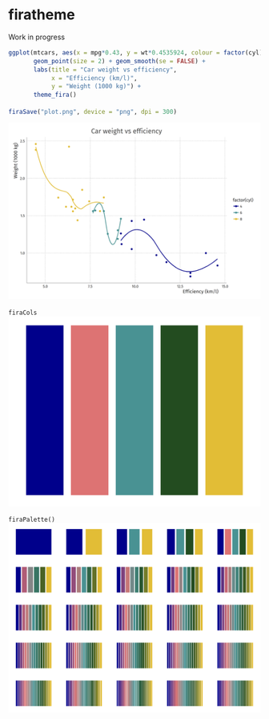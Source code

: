 # firatheme

Work in progress

```R
ggplot(mtcars, aes(x = mpg*0.43, y = wt*0.4535924, colour = factor(cyl))) +
       geom_point(size = 2) + geom_smooth(se = FALSE) +
       labs(title = "Car weight vs efficiency",
            x = "Efficiency (km/l)",
            y = "Weight (1000 kg)") +
       theme_fira()

firaSave("plot.png", device = "png", dpi = 300)
```
![plt](plot.png)


`firaCols`
![col](colour.png)


`firaPalette()`
![cols](colours.png)
